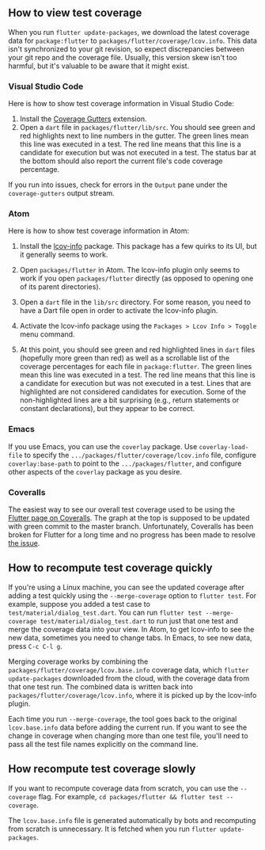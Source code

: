 ## How to view test coverage

When you run `flutter update-packages`, we download the latest coverage data for `package:flutter` to `packages/flutter/coverage/lcov.info`. This data isn't synchronized to your git revision, so expect discrepancies between your git repo and the coverage file. Usually, this version skew isn't too harmful, but it's valuable to be aware that it might exist.

### Visual Studio Code

Here is how to show test coverage information in Visual Studio Code:

1. Install the [Coverage Gutters](https://marketplace.visualstudio.com/items?itemName=ryanluker.vscode-coverage-gutters) extension.
2. Open a `dart` file in `packages/flutter/lib/src`. You should see green and red highlights next to line numbers in the gutter. The green lines mean this line was executed in a test. The red line means that this line is a candidate for execution but was not executed in a test. The status bar at the bottom should also report the current file's code coverage percentage.

If you run into issues, check for errors in the `Output` pane under the `coverage-gutters` output stream.

### Atom

Here is how to show test coverage information in Atom:

1. Install the [lcov-info](https://atom.io/packages/lcov-info) package.  This package has a few quirks to its UI, but it generally seems to work.

2. Open `packages/flutter` in Atom.  The lcov-info plugin only seems to work if you open `packages/flutter` directly (as opposed to opening one of its parent directories).

3. Open a `dart` file in the `lib/src` directory.  For some reason, you need to have a Dart file open in order to activate the lcov-info plugin.

4. Activate the lcov-info package using the `Packages > Lcov Info > Toggle` menu command.

5. At this point, you should see green and red highlighted lines in `dart` files (hopefully more green than red) as well as a scrollable list of the coverage percentages for each file in `package:flutter`.  The green lines mean this line was executed in a test.  The red line means that this line is a candidate for execution but was not executed in a test. Lines that are highlighted are not considered candidates for execution. Some of the non-highlighted lines are a bit surprising (e.g., return statements or constant declarations), but they appear to be correct.

### Emacs

If you use Emacs, you can use the `coverlay` package. Use `coverlay-load-file` to specify the `.../packages/flutter/coverage/lcov.info` file, configure `coverlay:base-path` to point to the `.../packages/flutter`, and configure other aspects of the `coverlay` package as you desire.

### Coveralls

The easiest way to see our overall test coverage used to be using the [Flutter page on Coveralls](https://coveralls.io/github/flutter/flutter?branch=master). The graph at the top is supposed to be updated with green commit to the master branch. Unfortunately, Coveralls has been broken for Flutter for a long time and no progress has been made to resolve [the issue](https://github.com/lemurheavy/coveralls-public/issues/1103).

## How to recompute test coverage quickly

If you're using a Linux machine, you can see the updated coverage after adding a test quickly using the `--merge-coverage` option to `flutter test`. For example, suppose you added a test case to `test/material/dialog_test.dart`. You can run `flutter test --merge-coverage test/material/dialog_test.dart` to run just that one test and merge the coverage data into your view. In Atom, to get lcov-info to see the new data, sometimes you need to change tabs. In Emacs, to see new data, press `C-c C-l g`.

Merging coverage works by combining the `packages/flutter/coverage/lcov.base.info` coverage data, which `flutter update-packages` downloaded from the cloud, with the coverage data from that one test run.  The combined data is written back into `packages/flutter/coverage/lcov.info`, where it is picked up by the lcov-info plugin.

Each time you run `--merge-coverage`, the tool goes back to the original `lcov.base.info` data before adding the current run.  If you want to see the change in coverage when changing more than one test file, you'll need to pass all the test file names explicitly on the command line.

## How recompute test coverage slowly

If you want to recompute coverage data from scratch, you can use the `--coverage` flag.  For example, `cd packages/flutter && flutter test --coverage`.

The `lcov.base.info` file is generated automatically by bots and recomputing from scratch is unnecessary. It is fetched when you run `flutter update-packages`.
